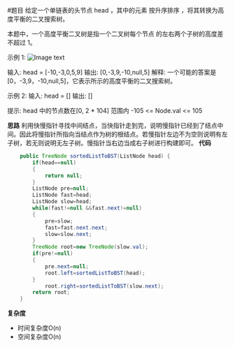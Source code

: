 #题目
给定一个单链表的头节点  head ，其中的元素 按升序排序 ，将其转换为高度平衡的二叉搜索树。

本题中，一个高度平衡二叉树是指一个二叉树每个节点 的左右两个子树的高度差不超过 1。

 

示例 1:
![Image text](https://assets.leetcode.com/uploads/2020/08/17/linked.jpg)


输入: head = [-10,-3,0,5,9]
输出: [0,-3,9,-10,null,5]
解释: 一个可能的答案是[0，-3,9，-10,null,5]，它表示所示的高度平衡的二叉搜索树。

示例 2:
输入: head = []
输出: []

提示:
head 中的节点数在[0, 2 * 104] 范围内
-105 <= Node.val <= 105

**思路**
利用快慢指针寻找中间结点，当快指针走到完，说明慢指针已经到了结点中间。因此将慢指针所指向当结点作为树的根结点。若慢指针左边不为空则说明有左子树，若无则说明无左子树。慢指针当右边当成右子树进行构建即可。
**代码**
```java
    public TreeNode sortedListToBST(ListNode head) {
        if(head==null)
        {
            return null;
        }
        ListNode pre=null;
        ListNode fast=head;
        ListNode slow=head;
        while(fast!=null &&fast.next!=null)
        {
            pre=slow;
            fast=fast.next.next;
            slow=slow.next;
        }
        TreeNode root=new TreeNode(slow.val);
        if(pre!=null)
        {
            pre.next=null;
            root.left=sortedListToBST(head);
        }
            root.right=sortedListToBST(slow.next);
        return root;
    }
```
**复杂度**
+ 时间复杂度O(n)
+ 空间复杂度O(n)